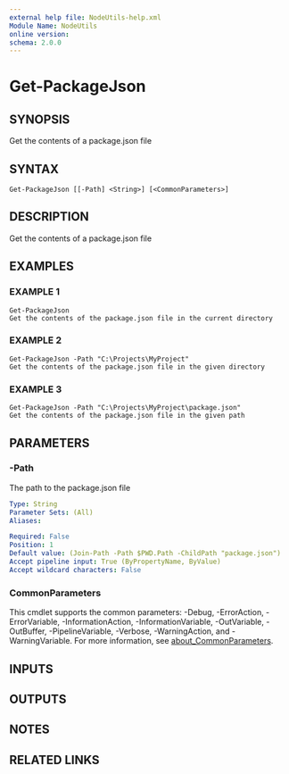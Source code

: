 ```yaml
---
external help file: NodeUtils-help.xml
Module Name: NodeUtils
online version:
schema: 2.0.0
---
```


# Get-PackageJson

## SYNOPSIS
Get the contents of a package.json file

## SYNTAX

```
Get-PackageJson [[-Path] <String>] [<CommonParameters>]
```

## DESCRIPTION
Get the contents of a package.json file

## EXAMPLES

### EXAMPLE 1
```
Get-PackageJson
Get the contents of the package.json file in the current directory
```

### EXAMPLE 2
```
Get-PackageJson -Path "C:\Projects\MyProject"
Get the contents of the package.json file in the given directory
```

### EXAMPLE 3
```
Get-PackageJson -Path "C:\Projects\MyProject\package.json"
Get the contents of the package.json file in the given path
```

## PARAMETERS

### -Path
The path to the package.json file

```yaml
Type: String
Parameter Sets: (All)
Aliases:

Required: False
Position: 1
Default value: (Join-Path -Path $PWD.Path -ChildPath "package.json")
Accept pipeline input: True (ByPropertyName, ByValue)
Accept wildcard characters: False
```

### CommonParameters
This cmdlet supports the common parameters: -Debug, -ErrorAction, -ErrorVariable, -InformationAction, -InformationVariable, -OutVariable, -OutBuffer, -PipelineVariable, -Verbose, -WarningAction, and -WarningVariable. For more information, see [about_CommonParameters](http://go.microsoft.com/fwlink/?LinkID=113216).

## INPUTS

## OUTPUTS

## NOTES

## RELATED LINKS

